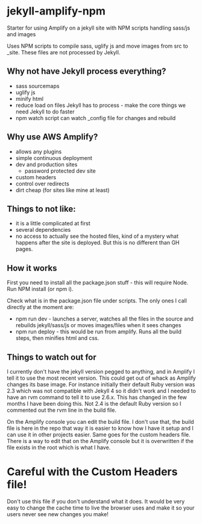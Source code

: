 # jekyll-amplify-npm
Starter for using Amplify on a jekyll site with NPM scripts handling sass/js and images

Uses NPM scripts to compile sass, uglify js and move images from src to _site. These files are not processed by Jekyll.

## Why not have Jekyll process everything?

- sass sourcemaps
- uglify js
- minify html
- reduce load on files Jekyll has to process - make the core things we need Jekyll to do faster
- npm watch script can watch _config file for changes and rebuild

## Why use AWS Amplify? 

- allows any plugins
- simple continuous deployment
- dev and production sites
    - password protected dev site
- custom headers
- control over redirects
- dirt cheap (for sites like mine at least)

## Things to not like:

- it is a little complicated at first
- several dependencies
- no access to actually see the hosted files, kind of a mystery what happens after the site is deployed. But this is no different than GH pages.

## How it works

First you need to install all the package.json stuff - this will require Node. Run NPM install (or npm i).

Check what is in the package.json file under scripts. The only ones I call directly at the moment are:

- npm run dev - launches a server, watches all the files in the source and rebuilds jekyll/sass/js or moves images/files when it sees changes
- npm run deploy - this would be run from amplify. Runs all the build steps, then minifies html and css.

## Things to watch out for

I currently don't have the jekyll version pegged to anything, and in Amplify I tell it to use the most recent version. This could get out of whack as Amplify changes its base image. For instance initially their default Ruby version was 2.3 which was not compatible with Jekyll 4 so it didn't work and I needed to have an rvm command to tell it to use 2.6.x. This has changed in the few months I have been doing this. Not 2.4 is the default Ruby version so I commented out the rvm line in the build file.

On the Amplify console you can edit the build file. I don't use that, the build file is here in the repo that way it is easier to know how I have it setup and I can use it in other projects easier. Same goes for the custom headers file. There is a way to edit that on the Amplify console but it is overwritten if the file exists in the root which is what I have.

# Careful with the Custom Headers file! 

Don't use this file if you don't understand what it does. It would be very easy to change the cache time to live the browser uses and make it so your users never see new changes you make!
